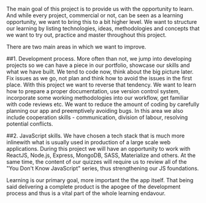 The main goal of this project is to provide us with the opportunity to learn.
And while every project, commercial or not, can be seen as a learning 
opportunity, we want to bring this to a bit higher level. We want
to structure our learning by listing technologies, ideas, methodologies and
concepts that we want to try out, practice and master throughout this project.


There are two main areas in which we want to improve.

##1. Development process. 
More often than not, we jump into developing projects so we can have a 
piece in our portfolio, showcase our skills and what we have built. We 
tend to code now, think about the big picture later. Fix issues as we go, 
not plan and think how to avoid the issues in the first place. 
With this project we want to reverse that tendency. We want to learn how to 
prepare a proper documentation, use version control system, incorporate some 
working methodologies into our workflow, get familiar with code reviews etc. 
We want to reduce the amount of coding by carefully planning our app and 
preemptively avoiding bugs. In this area we also include cooperation skills - 
communication, division of labour, resolving potential conflicts.

##2. JavaScript skills. 
We have chosen a tech stack that is much more inlinewith what is usually used 
in production of a large scale web applications. During this project we will 
have an opportunity to work with ReactJS, Node.js, Express, MongoDB, SASS, 
Materialize and others. At the same time, the content of our quizzes will 
require us to review all of the "You Don't Know JavaScript" series, 
thus strengthening our JS foundations.

Learning is our primary goal, more important the the app itself. That being
said delivering a complete product is the apogee of the development process
and thus is a vital part of the whole learning endavour. 